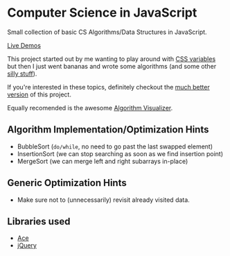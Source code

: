 # Computer Science in JavaScript

Small collection of basic CS Algorithms/Data Structures in JavaScript.

[Live Demos](https://nem035.github.io/csjs/)

This project started out by me wanting to play around with [CSS variables](https://github.com/nem035/csjs/blob/gh-pages/css/style.css#L5) but then I just went bananas and wrote some algorithms (and some other [silly stuff](https://github.com/nem035/csjs/blob/gh-pages/js/tests.js)).

If you're interested in these topics, definitely checkout the [much better version](https://github.com/nzakas/computer-science-in-javascript/) of this project.

Equally recomended is the awesome [Algorithm Visualizer](algo-visualizer.jasonpark.me).

## Algorithm Implementation/Optimization Hints

- BubbleSort (`do/while`, no need to go past the last swapped element)
- InsertionSort (we can stop searching as soon as we find insertion point)
- MergeSort (we can merge left and right subarrays in-place)

## Generic Optimization Hints

- Make sure not to (unnecessarily) revisit already visited data.

## Libraries used

- [Ace](https://github.com/ajaxorg/ace)
- [jQuery](https://github.com/jquery/jquery)

